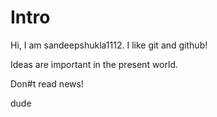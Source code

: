 # Intro

Hi, I am sandeepshukla1112.
I like git and github!


Ideas are important in the present world.

Don#t read news!

dude

